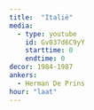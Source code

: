 ```yaml
---
title:  "Italië"
media:
  - type: youtube
    id: Gv037d6C9yY
    starttime: 0
    endtime: 0
decor: 1984-1987
ankers:
  - Herman De Prins
hour: "laat"
---
```

